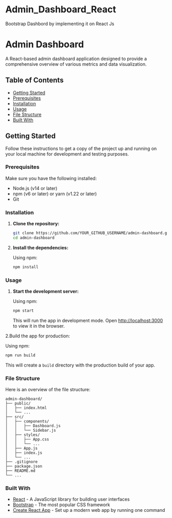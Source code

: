 # Admin_Dashboard_React
Bootstrap Dashbord by implementing it on React Js




# Admin Dashboard

A React-based admin dashboard application designed to provide a comprehensive overview of various metrics and data visualization.

## Table of Contents

- [Getting Started](#getting-started)
- [Prerequisites](#prerequisites)
- [Installation](#installation)
- [Usage](#usage)
- [File Structure](#file-structure)
- [Built With](#built-with)


## Getting Started

Follow these instructions to get a copy of the project up and running on your local machine for development and testing purposes.

### Prerequisites

Make sure you have the following installed:

- Node.js (v14 or later)
- npm (v6 or later) or yarn (v1.22 or later)
- Git

### Installation

1. **Clone the repository:**

   ```bash
   git clone https://github.com/YOUR_GITHUB_USERNAME/admin-dashboard.git
   cd admin-dashboard
   ```

2. **Install the dependencies:**

   Using npm:
   ```bash
   npm install
   ```


### Usage

1. **Start the development server:**

   Using npm:
   ```bash
   npm start
   ```

 

   This will run the app in development mode. Open [http://localhost:3000](http://localhost:3000) to view it in the browser.

2.Build the app for production:

   Using npm:
   ```bash
   npm run build
   ```

  

   This will create a `build` directory with the production build of your app.

### File Structure

Here is an overview of the file structure:

```
admin-dashboard/
├── public/
│   ├── index.html
│   └── ...
├── src/
│   ├── components/
│   │   ├── Dashboard.js
│   │   └── Sidebar.js
│   ├── styles/
│   │   ├── App.css
│   │   └── ...
│   ├── App.js
│   ├── index.js
│   └── ...
├── .gitignore
├── package.json
├── README.md
└── ...
```

### Built With

- [React](https://reactjs.org/) - A JavaScript library for building user interfaces
- [Bootstrap](https://getbootstrap.com/) - The most popular CSS framework
- [Create React App](https://create-react-app.dev/) - Set up a modern web app by running one command

